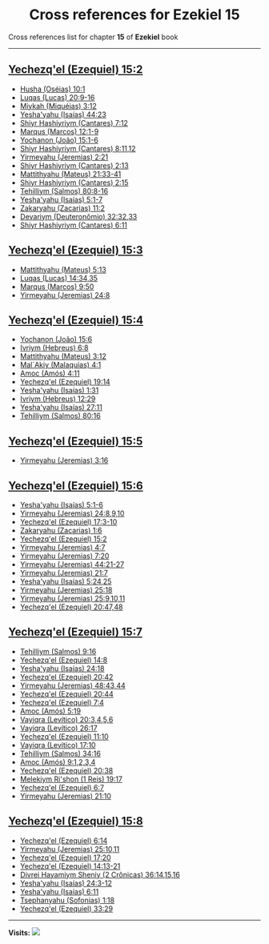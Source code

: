 <div align="center">

# Cross references for **Ezekiel 15**
</div>

Cross references list for chapter **15** of **Ezekiel** book

---

<h2 id="2"><a href="https://bible.ozzuu.com/pt_yah/Eze/15#2" target="_blank">Yechezq'el (Ezequiel) 15:2</a></h2>

- [Husha (Oséias) 10:1](https://bible.ozzuu.com/pt_yah/Hos/10#1)
- [Luqas (Lucas) 20:9-16](https://bible.ozzuu.com/pt_yah/Luk/20#9)
- [Miykah (Miquéias) 3:12](https://bible.ozzuu.com/pt_yah/Mic/3#12)
- [Yesha'yahu (Isaías) 44:23](https://bible.ozzuu.com/pt_yah/Isa/44#23)
- [Shiyr Hashiyriym (Cantares) 7:12](https://bible.ozzuu.com/pt_yah/Sos/7#12)
- [Marqus (Marcos) 12:1-9](https://bible.ozzuu.com/pt_yah/Mar/12#1)
- [Yochanon (João) 15:1-6](https://bible.ozzuu.com/pt_yah/Joh/15#1)
- [Shiyr Hashiyriym (Cantares) 8:11,12](https://bible.ozzuu.com/pt_yah/Sos/8#11)
- [Yirmeyahu (Jeremias) 2:21](https://bible.ozzuu.com/pt_yah/Jer/2#21)
- [Shiyr Hashiyriym (Cantares) 2:13](https://bible.ozzuu.com/pt_yah/Sos/2#13)
- [Mattithyahu (Mateus) 21:33-41](https://bible.ozzuu.com/pt_yah/Mat/21#33)
- [Shiyr Hashiyriym (Cantares) 2:15](https://bible.ozzuu.com/pt_yah/Sos/2#15)
- [Tehilliym (Salmos) 80:8-16](https://bible.ozzuu.com/pt_yah/Psa/80#8)
- [Yesha'yahu (Isaías) 5:1-7](https://bible.ozzuu.com/pt_yah/Isa/5#1)
- [Zakaryahu (Zacarias) 11:2](https://bible.ozzuu.com/pt_yah/Zec/11#2)
- [Devariym (Deuteronômio) 32:32,33](https://bible.ozzuu.com/pt_yah/Deu/32#32)
- [Shiyr Hashiyriym (Cantares) 6:11](https://bible.ozzuu.com/pt_yah/Sos/6#11)
<h2 id="3"><a href="https://bible.ozzuu.com/pt_yah/Eze/15#3" target="_blank">Yechezq'el (Ezequiel) 15:3</a></h2>

- [Mattithyahu (Mateus) 5:13](https://bible.ozzuu.com/pt_yah/Mat/5#13)
- [Luqas (Lucas) 14:34,35](https://bible.ozzuu.com/pt_yah/Luk/14#34)
- [Marqus (Marcos) 9:50](https://bible.ozzuu.com/pt_yah/Mar/9#50)
- [Yirmeyahu (Jeremias) 24:8](https://bible.ozzuu.com/pt_yah/Jer/24#8)
<h2 id="4"><a href="https://bible.ozzuu.com/pt_yah/Eze/15#4" target="_blank">Yechezq'el (Ezequiel) 15:4</a></h2>

- [Yochanon (João) 15:6](https://bible.ozzuu.com/pt_yah/Joh/15#6)
- [Ivriym (Hebreus) 6:8](https://bible.ozzuu.com/pt_yah/Heb/6#8)
- [Mattithyahu (Mateus) 3:12](https://bible.ozzuu.com/pt_yah/Mat/3#12)
- [Mal`Akiy (Malaquias) 4:1](https://bible.ozzuu.com/pt_yah/Mal/4#1)
- [Amoc (Amós) 4:11](https://bible.ozzuu.com/pt_yah/Am/4#11)
- [Yechezq'el (Ezequiel) 19:14](https://bible.ozzuu.com/pt_yah/Eze/19#14)
- [Yesha'yahu (Isaías) 1:31](https://bible.ozzuu.com/pt_yah/Isa/1#31)
- [Ivriym (Hebreus) 12:29](https://bible.ozzuu.com/pt_yah/Heb/12#29)
- [Yesha'yahu (Isaías) 27:11](https://bible.ozzuu.com/pt_yah/Isa/27#11)
- [Tehilliym (Salmos) 80:16](https://bible.ozzuu.com/pt_yah/Psa/80#16)
<h2 id="5"><a href="https://bible.ozzuu.com/pt_yah/Eze/15#5" target="_blank">Yechezq'el (Ezequiel) 15:5</a></h2>

- [Yirmeyahu (Jeremias) 3:16](https://bible.ozzuu.com/pt_yah/Jer/3#16)
<h2 id="6"><a href="https://bible.ozzuu.com/pt_yah/Eze/15#6" target="_blank">Yechezq'el (Ezequiel) 15:6</a></h2>

- [Yesha'yahu (Isaías) 5:1-6](https://bible.ozzuu.com/pt_yah/Isa/5#1)
- [Yirmeyahu (Jeremias) 24:8,9,10](https://bible.ozzuu.com/pt_yah/Jer/24#8)
- [Yechezq'el (Ezequiel) 17:3-10](https://bible.ozzuu.com/pt_yah/Eze/17#3)
- [Zakaryahu (Zacarias) 1:6](https://bible.ozzuu.com/pt_yah/Zec/1#6)
- [Yechezq'el (Ezequiel) 15:2](https://bible.ozzuu.com/pt_yah/Eze/15#2)
- [Yirmeyahu (Jeremias) 4:7](https://bible.ozzuu.com/pt_yah/Jer/4#7)
- [Yirmeyahu (Jeremias) 7:20](https://bible.ozzuu.com/pt_yah/Jer/7#20)
- [Yirmeyahu (Jeremias) 44:21-27](https://bible.ozzuu.com/pt_yah/Jer/44#21)
- [Yirmeyahu (Jeremias) 21:7](https://bible.ozzuu.com/pt_yah/Jer/21#7)
- [Yesha'yahu (Isaías) 5:24,25](https://bible.ozzuu.com/pt_yah/Isa/5#24)
- [Yirmeyahu (Jeremias) 25:18](https://bible.ozzuu.com/pt_yah/Jer/25#18)
- [Yirmeyahu (Jeremias) 25:9,10,11](https://bible.ozzuu.com/pt_yah/Jer/25#9)
- [Yechezq'el (Ezequiel) 20:47,48](https://bible.ozzuu.com/pt_yah/Eze/20#47)
<h2 id="7"><a href="https://bible.ozzuu.com/pt_yah/Eze/15#7" target="_blank">Yechezq'el (Ezequiel) 15:7</a></h2>

- [Tehilliym (Salmos) 9:16](https://bible.ozzuu.com/pt_yah/Psa/9#16)
- [Yechezq'el (Ezequiel) 14:8](https://bible.ozzuu.com/pt_yah/Eze/14#8)
- [Yesha'yahu (Isaías) 24:18](https://bible.ozzuu.com/pt_yah/Isa/24#18)
- [Yechezq'el (Ezequiel) 20:42](https://bible.ozzuu.com/pt_yah/Eze/20#42)
- [Yirmeyahu (Jeremias) 48:43,44](https://bible.ozzuu.com/pt_yah/Jer/48#43)
- [Yechezq'el (Ezequiel) 20:44](https://bible.ozzuu.com/pt_yah/Eze/20#44)
- [Yechezq'el (Ezequiel) 7:4](https://bible.ozzuu.com/pt_yah/Eze/7#4)
- [Amoc (Amós) 5:19](https://bible.ozzuu.com/pt_yah/Am/5#19)
- [Vayiqra (Levítico) 20:3,4,5,6](https://bible.ozzuu.com/pt_yah/Lev/20#3)
- [Vayiqra (Levítico) 26:17](https://bible.ozzuu.com/pt_yah/Lev/26#17)
- [Yechezq'el (Ezequiel) 11:10](https://bible.ozzuu.com/pt_yah/Eze/11#10)
- [Vayiqra (Levítico) 17:10](https://bible.ozzuu.com/pt_yah/Lev/17#10)
- [Tehilliym (Salmos) 34:16](https://bible.ozzuu.com/pt_yah/Psa/34#16)
- [Amoc (Amós) 9:1,2,3,4](https://bible.ozzuu.com/pt_yah/Am/9#1)
- [Yechezq'el (Ezequiel) 20:38](https://bible.ozzuu.com/pt_yah/Eze/20#38)
- [Melekiym Ri'shon (1 Reis) 19:17](https://bible.ozzuu.com/pt_yah/1Ki/19#17)
- [Yechezq'el (Ezequiel) 6:7](https://bible.ozzuu.com/pt_yah/Eze/6#7)
- [Yirmeyahu (Jeremias) 21:10](https://bible.ozzuu.com/pt_yah/Jer/21#10)
<h2 id="8"><a href="https://bible.ozzuu.com/pt_yah/Eze/15#8" target="_blank">Yechezq'el (Ezequiel) 15:8</a></h2>

- [Yechezq'el (Ezequiel) 6:14](https://bible.ozzuu.com/pt_yah/Eze/6#14)
- [Yirmeyahu (Jeremias) 25:10,11](https://bible.ozzuu.com/pt_yah/Jer/25#10)
- [Yechezq'el (Ezequiel) 17:20](https://bible.ozzuu.com/pt_yah/Eze/17#20)
- [Yechezq'el (Ezequiel) 14:13-21](https://bible.ozzuu.com/pt_yah/Eze/14#13)
- [Divrei Hayamiym Sheniy (2 Crônicas) 36:14,15,16](https://bible.ozzuu.com/pt_yah/2Ch/36#14)
- [Yesha'yahu (Isaías) 24:3-12](https://bible.ozzuu.com/pt_yah/Isa/24#3)
- [Yesha'yahu (Isaías) 6:11](https://bible.ozzuu.com/pt_yah/Isa/6#11)
- [Tsephanyahu (Sofonias) 1:18](https://bible.ozzuu.com/pt_yah/Zep/1#18)
- [Yechezq'el (Ezequiel) 33:29](https://bible.ozzuu.com/pt_yah/Eze/33#29)


---

**Visits:**
![](https://profile-counter.glitch.me/visitCounter_crossrefs18/count.svg)

